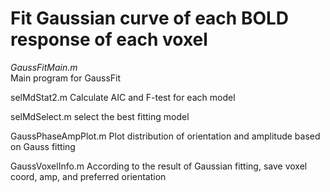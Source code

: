 # Fit Gaussian curve of each BOLD response of each voxel

*GaussFitMain.m* <br />
Main program for GaussFit


selMdStat2.m
Calculate AIC and F-test for each model

selMdSelect.m
select the best fitting model


GaussPhaseAmpPlot.m
Plot distribution of orientation and amplitude based on Gauss fitting

GaussVoxelInfo.m
According to the result of Gaussian fitting, save voxel coord, amp, and preferred orientation
